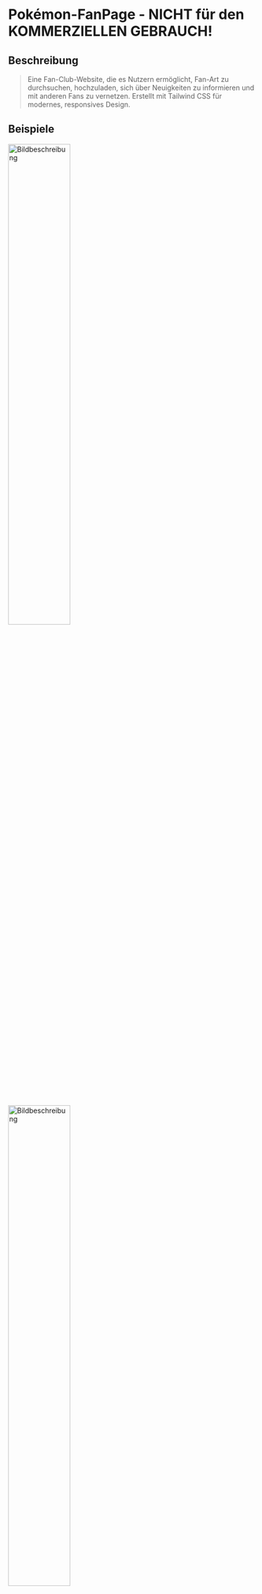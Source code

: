 # Pokémon-FanPage - NICHT für den KOMMERZIELLEN GEBRAUCH!

## Beschreibung

>Eine Fan-Club-Website, die es Nutzern ermöglicht, Fan-Art zu durchsuchen, hochzuladen, sich über Neuigkeiten zu informieren und mit anderen Fans zu vernetzen. Erstellt mit Tailwind CSS für modernes, responsives Design.

## Beispiele

<img src="./screenshots/screenshot1.png" alt="Bildbeschreibung" style="width: 50%;"/>
<img src="./screenshots/screenshot2.png" alt="Bildbeschreibung" style="width: 50%;"/>
<img src="./screenshots/screenshot-form1.png" alt="Bildbeschreibung" style="width: 50%;"/>
<img src="./screenshots/screenshot-form2.png" alt="Bildbeschreibung" style="width: 50%;"/>

--------------------------------------------------------------------------------

**!!!Das Projekt ist ein Projekt an dem gerne mitgearbeitet werden kann!!!!!**
Einfach melden 😄

--------------------------------------------------------------------------------

## Inhaltsverzeichnis

1. [Installation](#installation)
2. [Verwendung](#verwendung)
3. [Features](#features)
4. [Beispiele](#beispiele)
5. [Mitwirken](#mitwirken)
6. [Lizenz](#lizenz)
7. [Autoren](#autoren)
8. [Kontakt](#kontakt)
9. [Danksagungen](#danksagungen)
10. [Changelog](#changelog)
11. [Known Issues/Bugs](#known-issuesbugs)
12. [Roadmap](#roadmap)
13. [Verwandte Projekte](#verwandte-projekte)
14. [Abhängigkeiten](#abhängigkeiten)

## Installation

Diese Anleitung erklärt, wie du das Projekt lokal einrichtest und Tailwind CSS integrierst.

### Voraussetzungen

Stelle sicher, dass die folgenden Programme auf deinem System installiert sind:

- [Node.js](https://nodejs.org/) (Version 12 oder höher empfohlen)
- [npm](https://www.npmjs.com/) (Normalerweise wird npm zusammen mit Node.js installiert)

### Schritt 1: Projekt klonen

Klonen das Repository auf deinen lokalen Rechner:

```bash
git clone https://github.com/username/repo.git
cd repo
```

### Schritt 2: Abhängigkeiten installieren

Installiere die benötigten Node.js-Pakete:

```bash
npm install
```

### Schritt 3: Tailwind CSS einrichten

Tailwind CSS konfigurieren:

```bash
npx tailwindcss init
```

Füge die Tailwind-Direktiven zu deiner CSS-Datei hinzu:

```css
@tailwind base;
@tailwind components;
@tailwind utilities;
```

### Schritt 4: Lokalen Entwicklungsserver starten

Starte den lokalen Entwicklungsserver:

```bash
npm run dev
```

## Verwendung

1. **Fan-Art durchsuchen**: Gehe zur Galerie-Seite, um die hochgeladenen Fan-Artworks zu sehen.
2. **Fan-Art hochladen**: Nutze das Kontakt-Formular, um mit uns in verbindung zu treten.
3. **Neuigkeiten**: Besuche den fan-Shop, welcher nicht von uns ist!
4. **Vernetzen**: Nutze SCHON BALDndie Foren oder Chats, um dich mit anderen Fans auszutauschen.

## Features

- **Kontaktformular**: Ermöglicht es Nutzern, direkt über [Formspree](https://formspree.io/) Kontakt aufzunehmen.
- **Externer Fanshop**: Verlinkt zu einem externen Fanshop für Pokémon-Merchandise.
- **Galerie**: Anzeige und Upload von Fan-Art.
- **Neuigkeiten**: Aktuelle Informationen und Updates über Pokémon.

## Mitwirken

Beiträge sind herzlich willkommen! Bitte folge diesen Schritten, um mitzuwirken:

1. Forke das Repository.
2. Erstelle einen neuen Branch (`git checkout -b feature/deine-funktion`).
3. Committe deine Änderungen (`git commit -am 'Hinzufügen einer neuen Funktion'`).
4. Push den Branch (`git push origin feature/deine-funktion`).
5. Erstelle einen Pull Request.

## Lizenz

Dieses Projekt enhält keine Lizens.

## Autoren

- **Christoph Klemtz** - Web - Softwareentwickler in Ausbildung - [ChristophKlemtz-DCI](https://github.com/ChristophKlemtz-DCI)


## Kontakt

Bei Fragen oder Anmerkungen, kannst du uns erreichen:

- **E-Mail**: kontakt@example.com
- **GitHub Issues**: [GitHub Issues](https://github.com/username/repo/issues)

## Danksagungen

- [Tailwind CSS](https://tailwindcss.com/) für das fantastische CSS-Framework.
- [Pokémon Company](https://www.pokemon.com/) für die inspirierende Welt der Pokémon.

## Changelog

- **v1.0.0** - Initiale Veröffentlichung

## Known Issues/Bugs

- In der fan-Art Gallery funktioniert das Grid-layout noch nicht
- mit JS kommen in Zukunft noch mehr features hinzu 

## Roadmap

- **v1.1.2**: Hinzufügen eines Benutzerprofils/Verbesserung der Oberfläche
- **v1.2.0**: Integration eines Foren-Systems
- **v1.2.2**: Integration eines Upload-Systems für Fan-Art



## Verwandte Projekte

- [Pokémon-Datenbank](https://github.com/username/pokemon-database)
- [Pokémon-Wiki](https://github.com/username/pokemon-wiki)


## Abhängigkeiten

- [Tailwind CSS](https://tailwindcss.com/)
- [Formspree](https://formspree.io/)
- [Jest](https://jestjs.io/)

